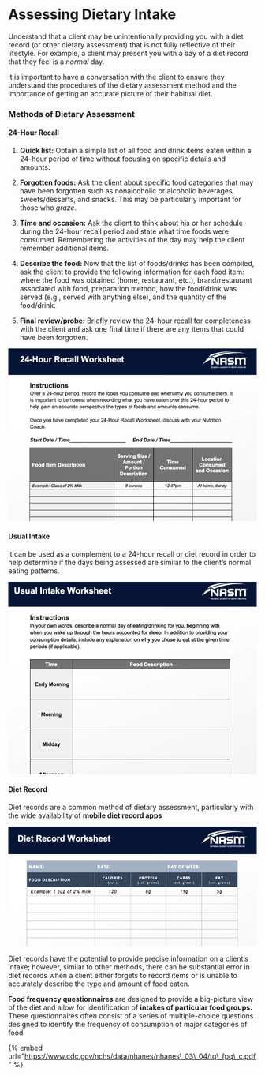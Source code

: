 # Assessing Dietary Intake

Understand that a client may be unintentionally providing you with a diet record \(or other dietary assessment\) that is not fully reflective of their lifestyle. For example, a client may present you with a day of a diet record that they feel is a _normal_ day.

it is important to have a conversation with the client to ensure they understand the procedures of the dietary assessment method and the importance of getting an accurate picture of their habitual diet.

### Methods of Dietary Assessment

#### 24-Hour Recall

1. **Quick list:** Obtain a simple list of all food and drink items eaten within a 24-hour period of time without focusing on specific details and amounts.

2. **Forgotten foods:** Ask the client about specific food categories that may have been forgotten such as nonalcoholic or alcoholic beverages, sweets/desserts, and snacks. This may be particularly important for those who _graze_.

3. **Time and occasion:** Ask the client to think about his or her schedule during the 24-hour recall period and state what time foods were consumed. Remembering the activities of the day may help the client remember additional items.

4. **Describe the food:** Now that the list of foods/drinks has been compiled, ask the client to provide the following information for each food item: where the food was obtained \(home, restaurant, etc.\), brand/restaurant associated with food, preparation method, how the food/drink was served \(e.g., served with anything else\), and the quantity of the food/drink.

5. **Final review/probe:** Briefly review the 24-hour recall for completeness with the client and ask one final time if there are any items that could have been forgotten.

![](../.gitbook/assets/screen-shot-2021-02-09-at-10.06.12-am.png)

#### Usual Intake

it can be used as a complement to a 24-hour recall or diet record in order to help determine if the days being assessed are similar to the client’s normal eating patterns.

![](../.gitbook/assets/screen-shot-2021-02-09-at-10.07.01-am.png)



#### Diet Record

Diet records are a common method of dietary assessment, particularly with the wide availability of **mobile diet record apps**

![](../.gitbook/assets/screen-shot-2021-02-09-at-10.09.03-am.png)



Diet records have the potential to provide precise information on a client’s intake; however, similar to other methods, there can be substantial error in diet records when a client either forgets to record items or is unable to accurately describe the type and amount of food eaten.



**Food frequency questionnaires** are designed to provide a big-picture view of the diet and allow for identification of **intakes of particular food groups.** These questionnaires often consist of a series of multiple-choice questions designed to identify the frequency of consumption of major categories of food

{% embed url="https://www.cdc.gov/nchs/data/nhanes/nhanes\_03\_04/tq\_fpq\_c.pdf" %}





